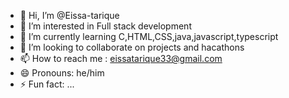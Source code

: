 - 👋 Hi, I’m @Eissa-tarique
- 👀 I’m interested in Full stack development
- 🌱 I’m currently learning C,HTML,CSS,java,javascript,typescript
- 💞️ I’m looking to collaborate on projects and hacathons
- 📫 How to reach me : eissatarique33@gmail.com
- 😄 Pronouns: he/him
- ⚡ Fun fact: ...

<!---
Eissa-tarique/Eissa-tarique is a ✨ special ✨ repository because its `README.md` (this file) appears on your GitHub profile.
You can click the Preview link to take a look at your changes.
--->
